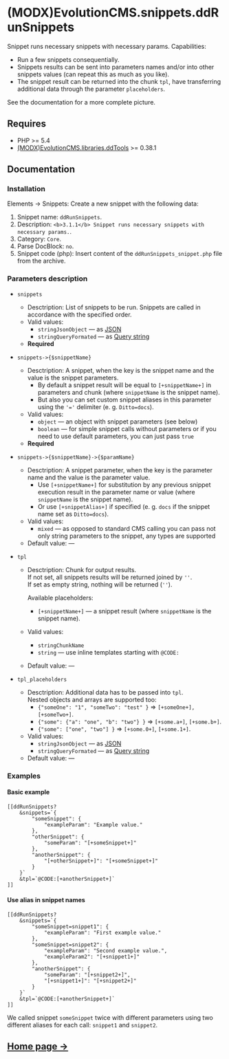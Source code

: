 # (MODX)EvolutionCMS.snippets.ddRunSnippets

Snippet runs necessary snippets with necessary params. Capabilities:

* Run a few snippets consequentially.
* Snippets results can be sent into parameters names and/or into other snippets values (can repeat this as much as you like).
* The snippet result can be returned into the chunk `tpl`, have transferring additional data through the parameter `placeholders`.

See the documentation for a more complete picture.


## Requires

* PHP >= 5.4
* [(MODX)EvolutionCMS.libraries.ddTools](https://code.divandesign.biz/modx/ddtools) >= 0.38.1


## Documentation


### Installation

Elements → Snippets: Create a new snippet with the following data:

1. Snippet name: `ddRunSnippets`.
2. Description: `<b>3.1.1</b> Snippet runs necessary snippets with necessary params.`.
3. Category: `Core`.
4. Parse DocBlock: `no`.
5. Snippet code (php): Insert content of the `ddRunSnippets_snippet.php` file from the archive.


### Parameters description

* `snippets`
	* Desctription: List of snippets to be run. Snippets are called in accordance with the specified order.
	* Valid values:
		* `stringJsonObject` — as [JSON](https://en.wikipedia.org/wiki/JSON)
		* `stringQueryFormated` — as [Query string](https://en.wikipedia.org/wiki/Query_string)
	* **Required**
	
* `snippets->{$snippetName}`
	* Desctription: A snippet, when the key is the snippet name and the value is the snippet parameters.
		* By default a snippet result will be equal to `[+snippetName+]` in parameters and chunk (where `snippetName` is the snippet name).
		* But also you can set custom snippet aliases in this parameter using the `'='` delimiter (e. g. `Ditto=docs`).
	* Valid values:
		* `object` — an object with snippet parameters (see below)
		* `boolean` — for simple snippet calls without parameters or if you need to use default parameters, you can just pass `true`
	* **Required**
	
* `snippets->{$snippetName}->{$paramName}`
	* Desctription: A snippet parameter, when the key is the parameter name and the value is the parameter value.
		* Use `[+snippetName+]` for substitution by any previous snippet execution result in the parameter name or value (where `snippetName` is the snippet name).
		* Or use `[+snippetAlias+]` if specified (e. g. `docs` if the snippet name set as `Ditto=docs`).
	* Valid values:
		* `mixed` — as opposed to standard CMS calling you can pass not only string parameters to the snippet, any types are supported
	* Default value: —
	
* `tpl`
	* Desctription: Chunk for output results.  
		If not set, all snippets results will be returned joined by `''`.  
		If set as empty string, nothing will be returned (`''`).
		
		Available placeholders:
		* `[+snippetName+]` — a snippet result (where `snippetName` is the snippet name).
	* Valid values:
		* `stringChunkName`
		* `string` — use inline templates starting with `@CODE:`
	* Default value: —
	
* `tpl_placeholders`
	* Desctription:
		Additional data has to be passed into `tpl`.  
		Nested objects and arrays are supported too:
		* `{"someOne": "1", "someTwo": "test" }` => `[+someOne+], [+someTwo+]`.
		* `{"some": {"a": "one", "b": "two"} }` => `[+some.a+]`, `[+some.b+]`.
		* `{"some": ["one", "two"] }` => `[+some.0+]`, `[+some.1+]`.
	* Valid values:
		* `stringJsonObject` — as [JSON](https://en.wikipedia.org/wiki/JSON)
		* `stringQueryFormated` — as [Query string](https://en.wikipedia.org/wiki/Query_string)
	* Default value: —


### Examples


#### Basic example

```
[[ddRunSnippets?
	&snippets=`{
		"someSnippet": {
			"exampleParam": "Example value."
		},
		"otherSnippet": {
			"someParam": "[+someSnippet+]"
		},
		"anotherSnippet": {
			"[+otherSnippet+]": "[+someSnippet+]"
		}
	}`
	&tpl=`@CODE:[+anotherSnippet+]`
]]
```


#### Use alias in snippet names

```
[[ddRunSnippets?
	&snippets=`{
		"someSnippet=snippet1": {
			"exampleParam": "First example value."
		},
		"someSnippet=snippet2": {
			"exampleParam": "Second example value.",
			"exampleParam2": "[+snippet1+]"
		},
		"anotherSnippet": {
			"someParam": "[+snippet2+]",
			"[+snippet1+]": "[+snippet2+]"
		}
	}`
	&tpl=`@CODE:[+anotherSnippet+]`
]]
```

We called snippet `someSnippet` twice with different parameters using two different aliases for each call: `snippet1` and `snippet2`.


## [Home page →](https://code.divandesign.biz/modx/ddrunsnippets)


<link rel="stylesheet" type="text/css" href="https://DivanDesign.ru/assets/files/ddMarkdown.css" />